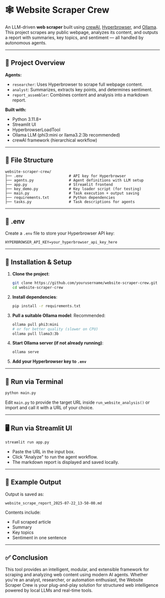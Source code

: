 # 🕸️ Website Scraper Crew

An LLM-driven **web scraper** built using [crewAI](https://docs.crewai.com), [Hyperbrowser](https://docs.crewai.com/en/tools/web-scraping/hyperbrowserloadtool), and [Ollama](https://ollama.com/). This project scrapes any public webpage, analyzes its content, and outputs a report with summaries, key topics, and sentiment — all handled by autonomous agents.

---

## 🧠 Project Overview

**Agents:**
- `researcher`: Uses Hyperbrowser to scrape full webpage content.
- `analyst`: Summarizes, extracts key points, and determines sentiment.
- `report_assembler`: Combines content and analysis into a markdown report.

**Built with:**
- Python 3.11.8+
- Streamlit UI
- HyperbrowserLoadTool
- Ollama LLM (phi3:mini or llama3.2:3b recommended)
- crewAI framework (hierarchical workflow)

---

## 📁 File Structure

```
website-scraper-crew/
├── .env                     # API key for Hyperbrowser
├── agents.py                # Agent definitions with LLM setup
├── app.py                   # Streamlit frontend
├── key_demo.py              # Key loader script (for testing)
├── main.py                  # Task execution + output saving
├── requirements.txt         # Python dependencies
├── tasks.py                 # Task descriptions for agents
```

---

## 🔑 .env

Create a `.env` file to store your Hyperbrowser API key:

```
HYPERBROWSER_API_KEY=your_hyperbrowser_api_key_here
```

---

## 💾 Installation & Setup

1. **Clone the project**:
   ```bash
   git clone https://github.com/yourusername/website-scraper-crew.git
   cd website-scraper-crew
   ```

2. **Install dependencies**:
   ```bash
   pip install -r requirements.txt
   ```

3. **Pull a suitable Ollama model**:
   Recommended:
   ```bash
   ollama pull phi3:mini
   # or for better quality (slower on CPU)
   ollama pull llama3:3b
   ```

4. **Start Ollama server (if not already running)**:
   ```bash
   ollama serve
   ```

5. **Add your Hyperbrowser key to `.env`**

---

## 🧪 Run via Terminal

```bash
python main.py
```

Edit `main.py` to provide the target URL inside `run_website_analysis()` or import and call it with a URL of your choice.

---

## 🖥️ Run via Streamlit UI

```bash
streamlit run app.py
```

- Paste the URL in the input box.
- Click "Analyze" to run the agent workflow.
- The markdown report is displayed and saved locally.

---

## 📝 Example Output

Output is saved as:

```
website_scrape_report_2025-07-22_13-50-00.md
```

Contents include:
- Full scraped article
- Summary
- Key topics
- Sentiment in one sentence

---


## ✅ Conclusion

This tool provides an intelligent, modular, and extensible framework for scraping and analyzing web content using modern AI agents. Whether you're an analyst, researcher, or automation enthusiast, the Website Scraper Crew is your plug-and-play solution for structured web intelligence powered by local LLMs and real-time tools.
